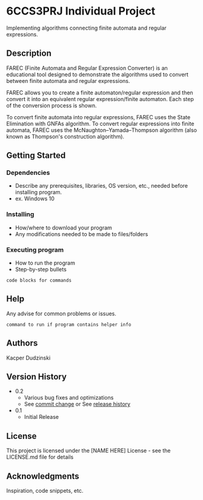 # 6CCS3PRJ Individual Project

Implementing algorithms connecting finite automata and regular expressions.

## Description

FAREC (Finite Automata and Regular Expression Converter) is an educational tool
designed to demonstrate the algorithms used to convert between finite automata
and regular expressions.
                
FAREC allows you to create a finite automaton/regular expression and then
convert it into an equivalent regular expression/finite automaton. Each step of
the conversion process is shown.
                                
To convert finite automata into regular expressions, FAREC uses the State
Elimination with GNFAs algorithm. To convert regular expressions into finite
automata, FAREC uses the McNaughton–Yamada–Thompson algorithm (also known as
Thompson's construction algorithm).

## Getting Started

### Dependencies

* Describe any prerequisites, libraries, OS version, etc., needed before installing program.
* ex. Windows 10

### Installing

* How/where to download your program
* Any modifications needed to be made to files/folders

### Executing program

* How to run the program
* Step-by-step bullets
```
code blocks for commands
```

## Help

Any advise for common problems or issues.
```
command to run if program contains helper info
```

## Authors

Kacper Dudzinski

## Version History

* 0.2
    * Various bug fixes and optimizations
    * See [commit change]() or See [release history]()
* 0.1
    * Initial Release

## License

This project is licensed under the [NAME HERE] License - see the LICENSE.md file for details

## Acknowledgments

Inspiration, code snippets, etc.
